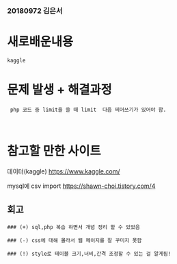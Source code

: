 ### 20180972 김은서

# 새로배운내용
```
kaggle
```

# 문제 발생 + 해결과정
```
 php 코드 중 limit을 쓸 때 limit  다음 띄어쓰기가 있어야 함.  

 
```

# 참고할 만한 사이트
데이터(kaggle)
https://www.kaggle.com/

mysql에 csv import 
https://shawn-choi.tistory.com/4

## 회고
```
### (+) sql,php 복습 하면서 개념 정리 할 수 있었음

### (-) css에 대해 몰라서 웹 페이지를 잘 꾸미지 못함 

### (!) style로 테이블 크기,너비,간격 조정할 수 있는 걸 알게됨!
```


